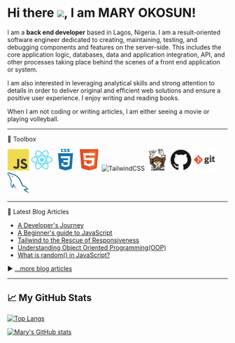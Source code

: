 # Hi there <img src="https://raw.githubusercontent.com/MartinHeinz/MartinHeinz/master/wave.gif" width="35px">, I am MARY OKOSUN!


I am a **back end developer** based in Lagos, Nigeria. I am a result-oriented software engineer dedicated to creating, maintaining, testing, and debugging  components and features on the server-side. This includes the core application logic, databases, data and application integration, API, and other processes taking place behind the scenes of a front end application or system.

I am also interested in leveraging analytical skills and strong attention to details in order to deliver original and efficient web solutions and ensure a positive user experience. I enjoy writing and reading books.

When I am not coding or writing articles, I am either seeing a movie or playing volleyball.

---

🧰 Toolbox


<img src="https://raw.githubusercontent.com/devicons/devicon/c7d326b6009e60442abc35fa45706d6f30ee4c8e/icons/javascript/javascript-original.svg" alt="javascript Logo" width="50" height="50"/> <img src="https://raw.githubusercontent.com/devicons/devicon/c7d326b6009e60442abc35fa45706d6f30ee4c8e/icons/react/react-original.svg" alt="React Logo" width="50" height="50"/>  <img src="https://github.com/devicons/devicon/blob/master/icons/css3/css3-plain-wordmark.svg" alt="CSS" width="50" height="50"/> <img src="https://github.com/devicons/devicon/blob/master/icons/html5/html5-original.svg" alt="HTML" width="50" height="50"/> <img src="https://cdn.worldvectorlogo.com/logos/tailwindcss.svg" alt="TailwindCSS" width="50" height="50"/>  <img src="https://raw.githubusercontent.com/devicons/devicon/c7d326b6009e60442abc35fa45706d6f30ee4c8e/icons/composer/composer-original.svg" alt="composer Logo" width="50" height="50"/>  <img src="https://raw.githubusercontent.com/devicons/devicon/c7d326b6009e60442abc35fa45706d6f30ee4c8e/icons/github/github-original.svg" alt="Github Logo" width="50" height="50"/> <img src="https://github.com/devicons/devicon/blob/master/icons/git/git-original-wordmark.svg" alt="Git" width="50" height="50"/> <img src="https://raw.githubusercontent.com/devicons/devicon/c7d326b6009e60442abc35fa45706d6f30ee4c8e/icons/mysql/mysql-original.svg" alt="sql Logo" width="50" height="50"/> 

---

📘 Latest Blog Articles

<!-- BLOG-POST-LIST:START -->
- [A Developer's Journey](https://okosunmary.hashnode.dev/a-developers-journey)
- [A Beginner's guide to JavaScript](https://okosunmary.hashnode.dev/a-beginners-guide-to-javascript)
- [Tailwind to the Rescue of Responsiveness](https://okosunmary.hashnode.dev/tailwind-to-the-rescue-of-responsiveness)
- [Understanding Object Oriented Programming(OOP)](https://okosunmary.hashnode.dev/understanding-object-oriented-programmingoop)
- [What is random() in JavaScript? ](https://www.educative.io/edpresso/what-is-random-in-javascript)
<!-- BLOG-POST-LIST:END -->

▶ [...more blog articles](https://okosunmary.hashnode.dev/)

---


## &#x1f4c8; My GitHub Stats

[![Top Langs](https://github-readme-stats.vercel.app/api/top-langs/?username=Marienoir&layout=compact&theme=synthwave)](https://github.com/anuraghazra/github-readme-stats)

[![Mary's GitHub stats](https://github-readme-stats.vercel.app/api?username=Marienoir&count_private=true&theme=synthwave)](https://github.com/anuraghazra/github-readme-stats)

<!--
**Marienoir/Marienoir** is a ✨ _special_ ✨ repository because its `README.md` (this file) appears on your GitHub profile.

Here are some ideas to get you started:

- 🔭 I’m currently working on ...
- 🌱 I’m currently learning ...
- 👯 I’m looking to collaborate on ...
- 🤔 I’m looking for help with ...
- 💬 Ask me about ...
- 📫 How to reach me: ...
- 😄 Pronouns: ...
- ⚡ Fun fact: ...
-->
